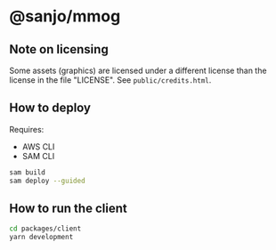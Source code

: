# @sanjo/mmog

## Note on licensing

Some assets (graphics) are licensed under a different license than the license in the file "LICENSE".
See `public/credits.html`.

## How to deploy

Requires:

- AWS CLI
- SAM CLI

```sh
sam build
sam deploy --guided
```

## How to run the client

```sh
cd packages/client
yarn development
```
